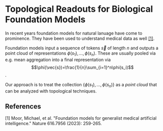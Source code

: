 # Topological Readouts for Biological Foundation Models


In recent years foundation models for natural lanuage have come to prominence. They have been used to understand medical data as well [[1]](#1). 


Foundation models input a sequence of tokens $\vec{s}$ of length $n$ and outputs a point cloud of representations $\phi(s_1), \dots, \phi(s_n)$. These are usually pooled via e.g. mean aggregation into a final representation via $$\phi(\vec{s})=\frac{1}{n}\sum_{i=1}^n\phi(s_i)$$.

Our approach is to treat the collection $\{\phi(s_1), \dots, \phi(s_n)\}$ as a *point cloud* that can be analyzed with topological techniques. 

## References
<a id="1">[1]</a> 
Moor, Michael, et al. "Foundation models for generalist medical artificial intelligence." Nature 616.7956 (2023): 259-265.
